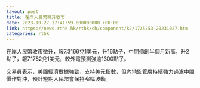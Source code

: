 ```yaml
---
layout: post
title: 在岸人民幣微升收市
date: 2023-10-27 17:41:59.000000000 +08:00
link: https://news.rthk.hk/rthk/ch/component/k2/1725253-20231027.htm
categories: rthk
---
```


在岸人民幣收市微升，報7.3166兌1美元，升16點子，中間價創半個月新高，升2點子，報7.1782兌1美元，較外電預測強逾1300點子。

交易員表示，美國經濟數據強勁，支持美元指數，但內地監管層持續強力過濾中間價作對沖，預計短期人民幣會保持窄幅波動。
